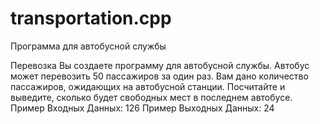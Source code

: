 # transportation.cpp

Программа для автобусной службы

Перевозка 
Вы создаете программу для автобусной службы. Автобус может перевозить 50 пассажиров за один раз. Вам дано количество пассажиров, ожидающих на автобусной станции. Посчитайте и выведите, сколько будет свободных мест в последнем автобусе. 
Пример Входных Данных: 126 
Пример Выходных Данных: 24
